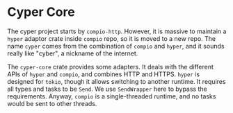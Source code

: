 # Cyper Core

The cyper project starts by `compio-http`. However, it is massive to maintain a `hyper` adaptor crate inside `compio` repo, so it is moved to a new repo. The name `cyper` comes from the combination of `compio` and `hyper`, and it sounds really like "cyber", a nickname of the internet.

The `cyper-core` crate provides some adapters. It deals with the different APIs of `hyper` and `compio`, and combines HTTP and HTTPS. `hyper` is designed for `tokio`, though it allows switching to another runtime. It requires all types and tasks to be `Send`. We use `SendWrapper` here to bypass the requirements. Anyway, `compio` is a single-threaded runtime, and no tasks would be sent to other threads.
